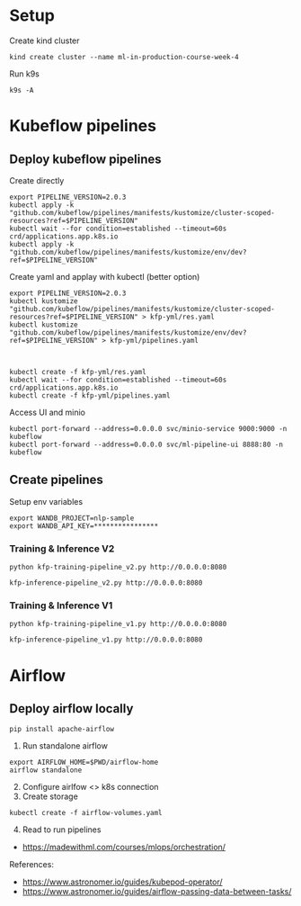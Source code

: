 
# Setup 

Create kind cluster 

```
kind create cluster --name ml-in-production-course-week-4
```

Run k9s 

```
k9s -A
```

# Kubeflow pipelines 

## Deploy kubeflow pipelines 

Create directly

```
export PIPELINE_VERSION=2.0.3
kubectl apply -k "github.com/kubeflow/pipelines/manifests/kustomize/cluster-scoped-resources?ref=$PIPELINE_VERSION"
kubectl wait --for condition=established --timeout=60s crd/applications.app.k8s.io
kubectl apply -k "github.com/kubeflow/pipelines/manifests/kustomize/env/dev?ref=$PIPELINE_VERSION"
```

Create yaml and applay with kubectl (better option)

```
export PIPELINE_VERSION=2.0.3
kubectl kustomize "github.com/kubeflow/pipelines/manifests/kustomize/cluster-scoped-resources?ref=$PIPELINE_VERSION" > kfp-yml/res.yaml
kubectl kustomize "github.com/kubeflow/pipelines/manifests/kustomize/env/dev?ref=$PIPELINE_VERSION" > kfp-yml/pipelines.yaml



kubectl create -f kfp-yml/res.yaml
kubectl wait --for condition=established --timeout=60s crd/applications.app.k8s.io
kubectl create -f kfp-yml/pipelines.yaml
```


Access UI and minio


```
kubectl port-forward --address=0.0.0.0 svc/minio-service 9000:9000 -n kubeflow
kubectl port-forward --address=0.0.0.0 svc/ml-pipeline-ui 8888:80 -n kubeflow
```


## Create pipelines

Setup env variables 

```
export WANDB_PROJECT=nlp-sample
export WANDB_API_KEY=****************
```


### Training & Inference V2

```
python kfp-training-pipeline_v2.py http://0.0.0.0:8080
```

```
kfp-inference-pipeline_v2.py http://0.0.0.0:8080
```

### Training & Inference V1

```
python kfp-training-pipeline_v1.py http://0.0.0.0:8080
```

```
kfp-inference-pipeline_v1.py http://0.0.0.0:8080
```


# Airflow
## Deploy airflow locally



```
pip install apache-airflow
```


1. Run standalone airflow

```
export AIRFLOW_HOME=$PWD/airflow-home
airflow standalone
```

2. Configure airlfow <> k8s connection
3. Create storage 

```
kubectl create -f airflow-volumes.yaml
```

4. Read to run pipelines

- https://madewithml.com/courses/mlops/orchestration/


References:

- https://www.astronomer.io/guides/kubepod-operator/
- https://www.astronomer.io/guides/airflow-passing-data-between-tasks/


